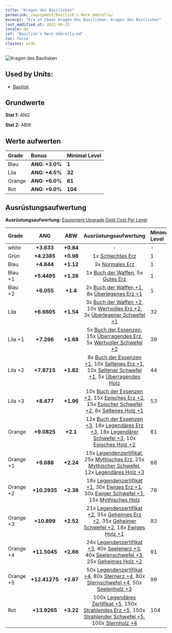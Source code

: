 ```yaml
---
title: "Kragen des Basilisken"
permalink: /equipment/Basilisk's Neck Umbrella/
excerpt: "Era of Chaos Kragen des Basilisken. Kragen des Basilisken"
last_modified_at: 2021-04-23
locale: de
ref: "Basilisk's Neck Umbrella.md"
toc: false
classes: wide
---
```


  ![Kragen des Basilisken](/images/e/e_8041.png)

## Used by Units:

* [Basilisk](/de/units/Basilisk/) 


## Grundwerte
 **Stat 1:** ANG

 **Stat 2:** ABW

## Werte aufwerten

  |     Grade    |   Bonus | Minimal Level | 
  |:-------------|:--------|:--------------| 
  | Blau | **ANG: +3.0%** | **1** | 
  | Lila | **ANG: +4.5%** | **32** | 
  | Orange | **ANG: +6.0%** | **61** | 
  | Rot | **ANG: +9.0%** | **104** | 


## Ausrüstungsaufwertung
 **Ausrüstungsaufwertung:** [Equipment Upgrade Gold Cost Per Level](/equipment/EquipmentUpgradeCostPerLevel/) 

  |          Grade      | ANG | ABW | Ausrüstungsaufwertung | Minimal Level |
  |:--------------------|:---------:|:---------:|:----------------:|:--------------|
  | white | **+3.633** | **+0.84** | - | - |
  | Grün | **+4.2385** | **+0.98** | 1x [Schlechtes Erz](/ItemsDE/mat_1/) | 1 |
  | Blau | **+4.844** | **+1.12** | 3x [Normales Erz](/ItemsDE/mat_6/) | 1 |
  | Blau +1 | **+5.4495** | **+1.26** | 1x [Buch der Waffen](/ItemsDE/mat_18/), 5x [Gutes Erz](/ItemsDE/mat_12/) | 1 |
  | Blau +2 | **+6.055** | **+1.4** | 2x [Buch der Waffen +1](/ItemsDE/mat_25/), 8x [Überlegenes Erz +1](/ItemsDE/mat_19/) | 1 |
  | Lila | **+6.6605** | **+1.54** | 3x [Buch der Waffen +2](/ItemsDE/mat_32/), 10x [Wertvolles Erz +2](/ItemsDE/mat_26/), 3x [Überlegener Schwefel +1](/ItemsDE/mat_22/) | 32 |
  | Lila +1 | **+7.266** | **+1.68** | 5x [Buch der Essenzen](/ItemsDE/mat_39/), 15x [Überragendes Erz](/ItemsDE/mat_33/), 5x [Wertvoller Schwefel +2](/ItemsDE/mat_29/) | 39 |
  | Lila +2 | **+7.8715** | **+1.82** | 8x [Buch der Essenzen +1](/ItemsDE/mat_46/), 10x [Seltenes Erz +1](/ItemsDE/mat_40/), 10x [Seltener Schwefel +1](/ItemsDE/mat_43/), 5x [Überragendes Holz](/ItemsDE/mat_34/) | 44 |
  | Lila +3 | **+8.477** | **+1.96** | 10x [Buch der Essenzen +2](/ItemsDE/mat_53/), 15x [Episches Erz +2](/ItemsDE/mat_47/), 15x [Epischer Schwefel +2](/ItemsDE/mat_50/), 8x [Seltenes Holz +1](/ItemsDE/mat_41/) | 53 |
  | Orange | **+9.0825** | **+2.1** | 12x [Buch der Essenzen +3](/ItemsDE/mat_60/), 18x [Legendäres Erz +3](/ItemsDE/mat_54/), 18x [Legendärer Schwefel +3](/ItemsDE/mat_57/), 10x [Episches Holz +2](/ItemsDE/mat_48/) | 61 |
  | Orange +1 | **+9.688** | **+2.24** | 15x [Legendenzertifikat](/ItemsDE/mat_67/), 25x [Mythisches Erz](/ItemsDE/mat_61/), 25x [Mythischer Schwefel](/ItemsDE/mat_64/), 12x [Legendäres Holz +3](/ItemsDE/mat_55/) | 68 |
  | Orange +2 | **+10.2935** | **+2.38** | 18x [Legendenzertifikat +1](/ItemsDE/mat_74/), 30x [Ewiges Erz +1](/ItemsDE/mat_68/), 30x [Ewiger Schwefel +1](/ItemsDE/mat_71/), 15x [Mythisches Holz](/ItemsDE/mat_62/) | 76 |
  | Orange +3 | **+10.899** | **+2.52** | 21x [Legendenzertifikat +2](/ItemsDE/mat_81/), 35x [Geheimes Erz +2](/ItemsDE/mat_75/), 35x [Geheimer Schwefel +2](/ItemsDE/mat_78/), 18x [Ewiges Holz +1](/ItemsDE/mat_69/) | 83 |
  | Orange +4 | **+11.5045** | **+2.66** | 24x [Legendenzertifikat +3](/ItemsDE/mat_88/), 40x [Seelenerz +3](/ItemsDE/mat_82/), 40x [Seelenschwefel +3](/ItemsDE/mat_85/), 25x [Geheimes Holz +2](/ItemsDE/mat_76/) | 91 |
  | Orange +5 | **+12.41275** | **+2.87** | 50x [Legendenzertifikat +4](/ItemsDE/mat_95/), 80x [Sternerz +4](/ItemsDE/mat_89/), 80x [Sternschwefel +4](/ItemsDE/mat_92/), 50x [Seelenholz +3](/ItemsDE/mat_83/) | 99 |
  | Rot | **+13.9265** | **+3.22** | 100x [Legendäres Zertifikat +5](/ItemsDE/mat_102/), 150x [Strahlendes Erz +5](/ItemsDE/mat_96/), 150x [Strahlender Schwefel +5](/ItemsDE/mat_99/), 100x [Sternholz +4](/ItemsDE/mat_90/) | 104 |

